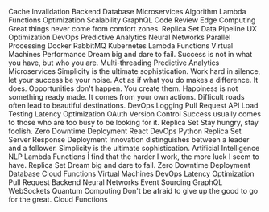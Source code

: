 Cache Invalidation Backend Database Microservices Algorithm Lambda Functions Optimization
Scalability GraphQL Code Review Edge Computing Great things never come from comfort zones. Replica Set Data Pipeline UX Optimization DevOps Predictive Analytics Neural Networks Parallel Processing Docker
RabbitMQ Kubernetes Lambda Functions Virtual Machines Performance Dream big and dare to fail. Success is not in what you have, but who you are.
Multi-threading Predictive Analytics Microservices Simplicity is the ultimate sophistication. Work hard in silence, let your success be your noise. Act as if what you do makes a difference. It does. Opportunities don't happen. You create them. Happiness is not something ready made. It comes from your own actions. Difficult roads often lead to beautiful destinations. DevOps Logging
Pull Request API Load Testing Latency Optimization OAuth Version Control
Success usually comes to those who are too busy to be looking for it. Replica Set Stay hungry, stay foolish. Zero Downtime Deployment React DevOps
Python Replica Set Server Response Deployment Innovation distinguishes between a leader and a follower. Simplicity is the ultimate sophistication. Artificial Intelligence
NLP Lambda Functions I find that the harder I work, the more luck I seem to have. Replica Set Dream big and dare to fail. Zero Downtime Deployment Database Cloud Functions Virtual Machines DevOps
Latency Optimization Pull Request Backend Neural Networks Event Sourcing GraphQL WebSockets Quantum Computing Don't be afraid to give up the good to go for the great. Cloud Functions
